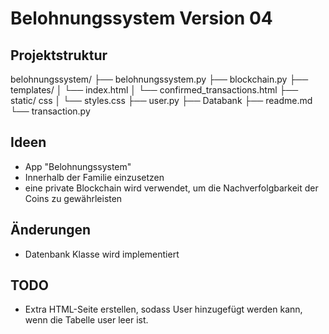 
# Belohnungssystem Version 04

## Projektstruktur

belohnungssystem/
├── belohnungssystem.py
├── blockchain.py
├── templates/
│   └── index.html
│   └── confirmed_transactions.html
├── static/ css
│   └── styles.css
├── user.py
├── Databank
├── readme.md
└── transaction.py


## Ideen
- App "Belohnungssystem" 
- Innerhalb der Familie einzusetzen
- eine private Blockchain wird verwendet, um die Nachverfolgbarkeit der Coins zu gewährleisten

## Änderungen
- Datenbank Klasse wird implementiert

## TODO
- Extra HTML-Seite erstellen, sodass User hinzugefügt werden kann, wenn die Tabelle user leer ist.



